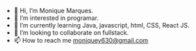- 👋 Hi, I’m Monique Marques.
- 👀 I’m interested in programar.
- 🌱 I’m currently learning Java, javascript, html, CSS, React JS.
- 💞️ I’m looking to collaborate on fullstack.
- 📫 How to reach me moniquey630@gmail.com

<!---
YumiMarques/YumiMarques is a ✨ special ✨ repository because its `README.md` (this file) appears on your GitHub profile.
You can click the Preview link to take a look at your changes.
--->
